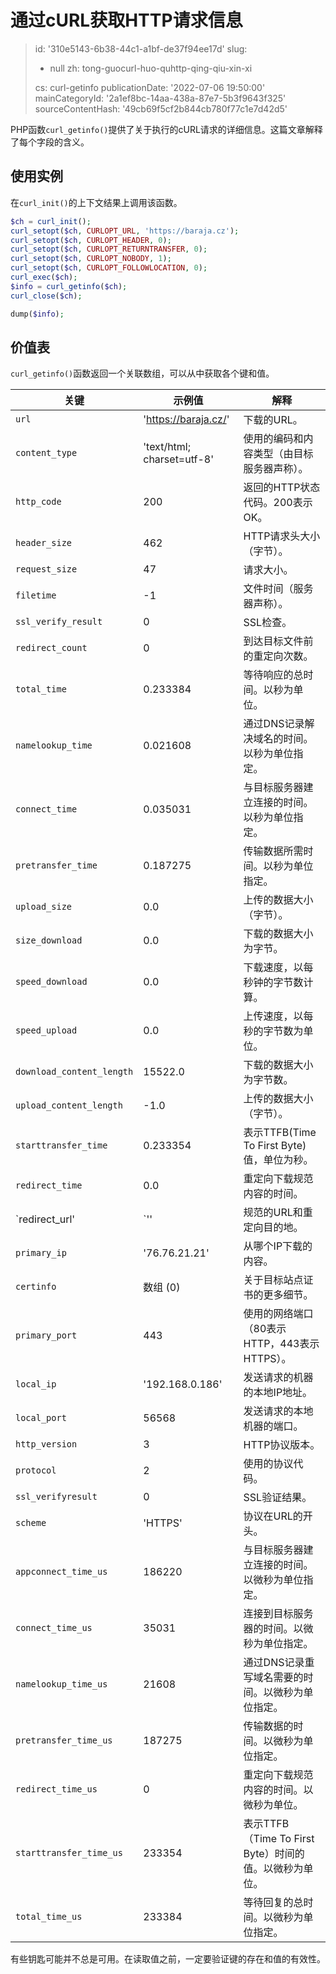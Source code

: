 通过cURL获取HTTP请求信息
================

> id: '310e5143-6b38-44c1-a1bf-de37f94ee17d'
> slug:
> 	- null
> 	zh: tong-guocurl-huo-quhttp-qing-qiu-xin-xi
> 
> cs: curl-getinfo
> publicationDate: '2022-07-06 19:50:00'
> mainCategoryId: '2a1ef8bc-14aa-438a-87e7-5b3f9643f325'
> sourceContentHash: '49cb69f5cf2b844cb780f77c1e7d42d5'

PHP函数`curl_getinfo()`提供了关于执行的cURL请求的详细信息。这篇文章解释了每个字段的含义。

使用实例
---------------

在`curl_init()`的上下文结果上调用该函数。

```php
$ch = curl_init();
curl_setopt($ch, CURLOPT_URL, 'https://baraja.cz');
curl_setopt($ch, CURLOPT_HEADER, 0);
curl_setopt($ch, CURLOPT_RETURNTRANSFER, 0);
curl_setopt($ch, CURLOPT_NOBODY, 1);
curl_setopt($ch, CURLOPT_FOLLOWLOCATION, 0);
curl_exec($ch);
$info = curl_getinfo($ch);
curl_close($ch);

dump($info);
```

价值表
--------------

`curl_getinfo()`函数返回一个关联数组，可以从中获取各个键和值。

| 关键 | 示例值 | 解释 |
|---------------------------|----------------------------|------------------------------------------------------------------------------------|
| `url` | 'https://baraja.cz/' | 下载的URL。 |
| `content_type` | 'text/html; charset=utf-8' | 使用的编码和内容类型（由目标服务器声称）。
| `http_code` | 200 | 返回的HTTP状态代码。200表示OK。
| `header_size` | 462 | HTTP请求头大小（字节）。
| `request_size` | 47 | 请求大小。
| `filetime` | -1 | 文件时间（服务器声称）。
| `ssl_verify_result` | 0 | SSL检查。
| `redirect_count` | 0 | 到达目标文件前的重定向次数。
| `total_time` | 0.233384 | 等待响应的总时间。以秒为单位。
| `namelookup_time` | 0.021608 | 通过DNS记录解决域名的时间。以秒为单位指定。
| `connect_time` | 0.035031 | 与目标服务器建立连接的时间。以秒为单位指定。
| `pretransfer_time` | 0.187275 | 传输数据所需时间。以秒为单位指定。
| `upload_size` | 0.0 | 上传的数据大小（字节）。
| `size_download` | 0.0 | 下载的数据大小为字节。
| `speed_download` | 0.0 | 下载速度，以每秒钟的字节数计算。
| `speed_upload` | 0.0 | 上传速度，以每秒的字节数为单位。
| `download_content_length` | 15522.0 | 下载的数据大小为字节数。
| `upload_content_length` | -1.0 | 上传的数据大小（字节）。
| `starttransfer_time` | 0.233354 | 表示TTFB(Time To First Byte)值，单位为秒。
| `redirect_time` | 0.0 | 重定向下载规范内容的时间。
| `redirect_url'| `''| 规范的URL和重定向目的地。
| `primary_ip` | '76.76.21.21' | 从哪个IP下载的内容。
| `certinfo` | 数组 (0) | 关于目标站点证书的更多细节。
| `primary_port` | 443 | 使用的网络端口（80表示HTTP，443表示HTTPS）。
| `local_ip` | '192.168.0.186' | 发送请求的机器的本地IP地址。
| `local_port` | 56568 | 发送请求的本地机器的端口。
| `http_version` | 3 | HTTP协议版本。
| `protocol` | 2 | 使用的协议代码。
| `ssl_verifyresult` | 0 | SSL验证结果。
| `scheme` | 'HTTPS' | 协议在URL的开头。
| `appconnect_time_us` | 186220 | 与目标服务器建立连接的时间。以微秒为单位指定。
| `connect_time_us` | 35031 | 连接到目标服务器的时间。以微秒为单位指定。
| `namelookup_time_us` | 21608 | 通过DNS记录重写域名需要的时间。以微秒为单位指定。
| `pretransfer_time_us` | 187275 | 传输数据的时间。以微秒为单位指定。
| `redirect_time_us` | 0 | 重定向下载规范内容的时间。以微秒为单位。
| `starttransfer_time_us` | 233354 | 表示TTFB（Time To First Byte）时间的值。以微秒为单位。
| `total_time_us` | 233384 | 等待回复的总时间。以微秒为单位指定。

有些钥匙可能并不总是可用。在读取值之前，一定要验证键的存在和值的有效性。
